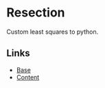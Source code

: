 # Resection
Custom least squares to python.

## Links
* [Base](https://learn.microsoft.com/en-us/visualstudio/python/working-with-c-cpp-python-in-visual-studio?view=vs-2022)
* [Content](https://github.com/Fang-Lansheng/Space-Resection)
